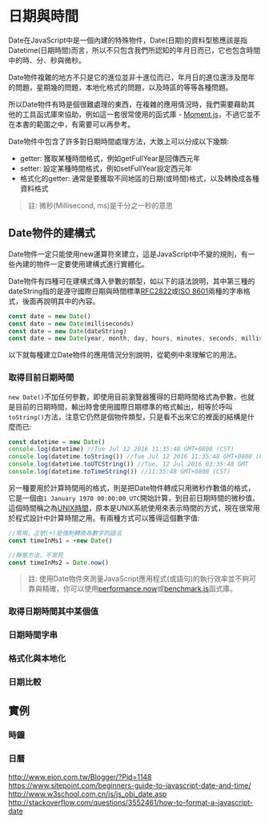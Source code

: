 # 日期與時間

Date在JavaScript中是一個內建的特殊物件，Date(日期)的資料型態應該是指Datetime(日期時間)而言，所以不只包含我們所認知的年月日而已，它也包含時間中的時、分、秒與微秒。

Date物件複雜的地方不只是它的進位並非十進位而已，年月日的進位還涉及閏年的問題，星期幾的問題，本地化格式的問題，以及時區的等等各種問題。

所以Date物件有時是個很難處理的東西，在複雜的應用情況時，我們需要藉助其他的工具函式庫來協助，例如這一套很常使用的函式庫 - [Moment.js](http://momentjs.com/)，不過它並不在本書的範圍之中，有需要可以再參考。

Date物件中包含了許多對日期時間處理方法，大致上可以分成以下幾類:

- getter: 獲取某種時間格式，例如getFullYear是回傳西元年
- setter: 設定某種時間格式，例如setFullYear設定西元年
- 格式化的getter: 通常是要獲取不同地區的日期(或時間)格式，以及轉換成各種資料格式

> 註: 微秒(Millisecond, ms)是千分之一秒的意思

## Date物件的建構式

Date物件一定只能使用new運算符來建立，這是JavaScript中不變的規則，有一些內建的物件一定要使用建構式進行實體化。

Date物件有四種可在建構式傳入參數的類型，如以下的語法說明，其中第三種的dateString指的是遵守國際日期與時間標準[RFC2822](https://tools.ietf.org/html/rfc2822#section-3.3)或[ISO 8601](https://zh.wikipedia.org/wiki/ISO_8601)兩種的字串格式，後面再說明其中的內容。

```js
const date = new Date()
const date = new Date(milliseconds)
const date = new Date(dateString)
const date = new Date(year, month, day, hours, minutes, seconds, milliseconds)
```

以下就每種建立Date物件的應用情況分別說明，從範例中來理解它的用法。

### 取得目前日期時間

`new Date()`不加任何參數，即使用目前瀏覽器獲得的日期時間格式為參數，也就是目前的日期時間，輸出時會使用國際日期標準的格式輸出，相等於呼叫`toString()`方法，注意它仍然是個物件類型，只是看不出來它的裡面的結構是什麼而已:

```js
const datetime = new Date()
console.log(datetime) //Tue Jul 12 2016 11:35:48 GMT+0800 (CST)
console.log(datetime.toString()) //Tue Jul 12 2016 11:35:48 GMT+0800 (CST)
console.log(datetime.toUTCString()) //Tue, 12 Jul 2016 03:35:48 GMT
console.log(datetime.toTimeString()) //11:35:48 GMT+0800 (CST)
```

另一種要用於計算時間用的格式，則是把Date物件轉成只用微秒作數值的格式，它是一個由`1 January 1970 00:00:00 UTC`開始計算，到目前日期時間的微秒值。這個時間稱之為[UNIX時間](https://zh.wikipedia.org/wiki/UNIX%E6%97%B6%E9%97%B4)，原本是UNIX系統使用來表示時間的方式，現在很常用於程式設計中計算時間之用。有兩種方式可以獲得這個數字值:

```js
//常用，正號(+)是強制轉換為數字的語法
const timeInMs1 = +new Date()

//靜態方法，不常見
const timeInMs2 = Date.now()
```

> 註: 使用Date物件來測量JavaScript應用程式(或語句)的執行效率並不夠可靠與精確，你可以使用[performance.now](https://developer.mozilla.org/en-US/docs/Web/API/Performance/now)或[benchmark.js](https://github.com/bestiejs/benchmark.js)函式庫。

### 取得日期時間其中某個值

### 日期時間字串

### 格式化與本地化

### 日期比較

## 實例

### 時鐘

### 日曆

http://www.eion.com.tw/Blogger/?Pid=1148
https://www.sitepoint.com/beginners-guide-to-javascript-date-and-time/
http://www.w3school.com.cn/js/js_obj_date.asp
http://stackoverflow.com/questions/3552461/how-to-format-a-javascript-date


